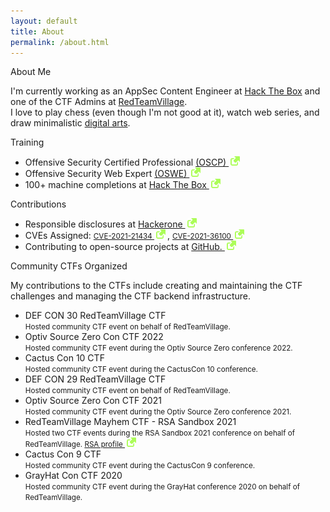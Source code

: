 ```yaml
---
layout: default
title: About
permalink: /about.html
---
```


<div class="about-container">
	<p class="about-h1">About Me</p>
	<p class="about-description">
I'm currently working as an AppSec Content Engineer at <a href="https://www.hackthebox.com/" target="_blank">Hack The Box</a> and one of the CTF Admins at <a href="https://redteamvillage.io/" target="_blank">RedTeamVillage</a>.<br>
I love to play chess (even though I'm not good at it), watch web series, and draw minimalistic <a href="https://www.deviantart.com/minimalrayhan" target="_blank">digital arts</a>.<br>

<p class="about-h1">Training</p>
<p class="about-description">
<ul>
	<li>
    Offensive Security Certified Professional <a href="https://www.credential.net/9192b9ef-ee1a-452e-970c-ff19ca76ad82" target="_blank">(OSCP) <img src="/assets/images/link-icon.svg" style="width: 15px; margin: 0px 3px"></a>
	</li>
	<li>
    Offensive Security Web Expert <a href="https://www.credential.net/09a7efff-e1fe-4fe7-8f7a-ca8944bf48a8" target="_blank">(OSWE) <img src="/assets/images/link-icon.svg" style="width: 15px; margin: 0px 3px"></a>
	</li>
	<li>
    100+ machine completions at <a href="https://app.hackthebox.com/profile/60115"  target="_blank">Hack The Box <img src="/assets/images/link-icon.svg" style="width: 15px; margin: 0px 3px"></a>
	</li>
</ul>

<p class="about-h1">Contributions</p>
<ul>
<li>Responsible disclosures at <a href="https://hackerone.com/rayhan0x01" target="_blank">Hackerone <img src="/assets/images/link-icon.svg" style="width: 15px; margin: 0px 3px"></a>
</li>
<li>CVEs Assigned:
	<small><a href="https://cve.mitre.org/cgi-bin/cvename.cgi?name=CVE-2021-21434" target="_blank">CVE-2021-21434 <img src="/assets/images/link-icon.svg" style="width: 15px; margin: 0px 3px"></a></small>, <small><a href="https://cve.mitre.org/cgi-bin/cvename.cgi?name=CVE-2021-36100" target="_blank">CVE-2021-36100 <img src="/assets/images/link-icon.svg" style="width: 15px; margin: 0px 3px"></a></small>
</li>
<li>Contributing to open-source projects at <a href="https://github.com/rayhan0x01" target="_blank">GitHub. <img src="/assets/images/link-icon.svg" style="width: 15px; margin: 0px 3px"></a></li>
</ul>

<p class="about-h1">Community CTFs Organized</p>
<p>My contributions to the CTFs include creating and maintaining the CTF challenges and managing the CTF backend infrastructure.</p>
<ul>
    <li>
    DEF CON 30 RedTeamVillage CTF<br>
	<small>Hosted community CTF event on behalf of RedTeamVillage.</small>
	</li>
    <li>
    Optiv Source Zero Con CTF 2022<br>
	<small>Hosted community CTF event during the Optiv Source Zero conference 2022.</small>
	</li>
	<li>
    Cactus Con 10 CTF<br>
	<small>Hosted community CTF event during the CactusCon 10 conference.</small>
	</li>
	<li>
    DEF CON 29 RedTeamVillage CTF<br>
	<small>Hosted community CTF event on behalf of RedTeamVillage.</small>
	</li>
	<li>
    Optiv Source Zero Con CTF 2021<br>
	<small>Hosted community CTF event during the Optiv Source Zero conference 2021.</small>
	</li>
	<li>
    RedTeamVillage Mayhem CTF - RSA Sandbox 2021<br>
	<small>Hosted two CTF events during the RSA Sandbox 2021 conference on behalf of RedTeamVillage. <a href="https://www.rsaconference.com/experts/rayhan-ahmed-niloy" target="_blank">RSA profile <img src="/assets/images/link-icon.svg" style="width: 15px; margin: 0px 3px"></a></small>
	</li>
	<li>
    Cactus Con 9 CTF<br>
	<small>Hosted community CTF event during the CactusCon 9 conference.</small>
	</li>
	<li>
    GrayHat Con CTF 2020<br>
	<small>Hosted community CTF event during the GrayHat conference 2020 on behalf of RedTeamVillage.</small>
	</li>
</ul>
<br>

